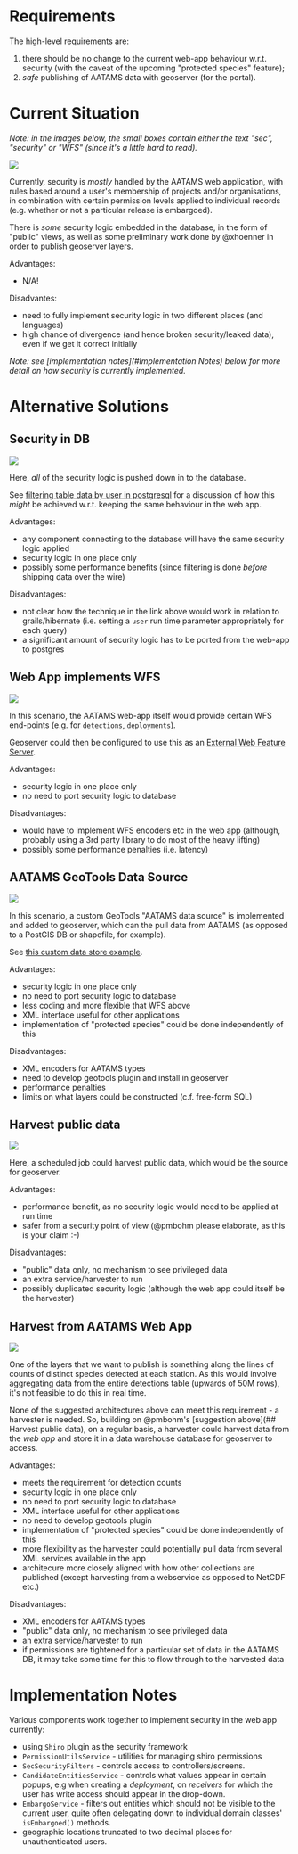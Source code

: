 # Requirements

The high-level requirements are:

1. there should be no change to the current web-app behaviour w.r.t. security (with the caveat of the upcoming "protected species" feature);
2. *safe* publishing of AATAMS data with geoserver (for the portal).


# Current Situation

*Note: in the images below, the small boxes contain either the text "sec", "security" or "WFS" (since it's a little hard to read).*

<img src="current.png" />

Currently, security is *mostly* handled by the AATAMS web application, with rules based around a user's membership of projects and/or organisations, in combination with certain permission levels applied to individual records (e.g. whether or not a particular release is embargoed).

There is *some* security logic embedded in the database, in the form of "public" views, as well as some preliminary work done by @xhoenner in order to publish geoserver layers.

Advantages:

* N/A!

Disadvantes:

* need to fully implement security logic in two different places (and languages)
* high chance of divergence (and hence broken security/leaked data), even if we get it correct initially

*Note: see [implementation notes](#Implementation Notes) below for more detail on how security is currently implemented.*<br/>



# Alternative Solutions

## Security in DB

<img src="sec_in_db.png" />

Here, *all* of the security logic is pushed down in to the database.

See [filtering table data by user in postgresql](http://blog.easytech.com.ar/2009/02/19/filtering-table-data-by-user-in-postgresql/) for a discussion of how this *might* be achieved w.r.t. keeping the same behaviour in the web app.

Advantages:

* any component connecting to the database will have the same security logic applied
* security logic in one place only
* possibly some performance benefits (since filtering is done *before* shipping data over the wire)

Disadvantages:

* not clear how the technique in the link above would work in relation to grails/hibernate (i.e. setting a `user` run time parameter appropriately for each query)
* a significant amount of security logic has to be ported from the web-app to postgres


## Web App implements WFS

<img src="webapp_as_proxy.png" />

In this scenario, the AATAMS web-app itself would provide certain WFS end-points (e.g. for `detections`, `deployments`).

Geoserver could then be configured to use this as an [External Web Feature Server](http://docs.geoserver.org/stable/en/user/data/cascaded/wfs.html).

Advantages:

* security logic in one place only
* no need to port security logic to database

Disadvantages:

* would have to implement WFS encoders etc in the web app (although, probably using a 3rd party library to do most of the heavy lifting)
* possibly some performance penalties (i.e. latency)

## AATAMS GeoTools Data Source

<img src="geotools_data_source.png" />

In this scenario, a custom GeoTools "AATAMS data source" is implemented and added to geoserver, which can the pull data from AATAMS (as opposed to a PostGIS DB or shapefile, for example).

See [this custom data store example](http://docs.geotools.org/stable/tutorials/advanced/datastore.html).

Advantages:

* security logic in one place only
* no need to port security logic to database
* less coding and more flexible that WFS above
* XML interface useful for other applications
* implementation of "protected species" could be done independently of this

Disadvantages:

* XML encoders for AATAMS types
* need to develop geotools plugin and install in geoserver
* performance penalties
* limits on what layers could be constructed (c.f. free-form SQL)


## Harvest public data

<img src="harvest_public.png" />

Here, a scheduled job could harvest public data, which would be the source for geoserver.

Advantages:

* performance benefit, as no security logic would need to be applied at run time
* safer from a security point of view (@pmbohm please elaborate, as this is your claim :-)

Disadvantages:

* "public" data only, no mechanism to see privileged data
* an extra service/harvester to run
* possibly duplicated security logic (although the web app could itself be the harvester)

## Harvest from AATAMS Web App

<img src="harvest_from_webapp.png" />

One of the layers that we want to publish is something along the lines of counts of distinct species detected at each station.  As this would involve aggregating data from the entire detections table (upwards of 50M rows), it's not feasible to do this in real time.

None of the suggested architectures above can meet this requirement - a harvester is needed. So, building on @pmbohm's [suggestion above](## Harvest public data), on a regular basis, a harvester could harvest data from the *web app* and store it in a data warehouse database for geoserver to access.

Advantages:

* meets the requirement for detection counts
* security logic in one place only
* no need to port security logic to database
* XML interface useful for other applications
* no need to develop geotools plugin
* implementation of "protected species" could be done independently of this
* more flexibility as the harvester could potentially pull data from several XML services available in the app
* architecure more closely aligned with how other collections are published (except harvesting from a webservice as opposed to NetCDF etc.)

Disadvantages:

* XML encoders for AATAMS types
* "public" data only, no mechanism to see privileged data
* an extra service/harvester to run
* if permissions are tightened for a particular set of data in the AATAMS DB, it may take some time for this to flow through to the harvested data


# Implementation Notes

Various components work together to implement security in the web app currently:

* using `Shiro` plugin as the security framework
* `PermissionUtilsService` - utilities for managing shiro permissions
* `SecSecurityFilters` - controls access to controllers/screens.
* `CandidateEntitiesService` - controls what values appear in certain popups, e.g when creating a *deployment*, on *receivers* for which the user has write access should appear in the drop-down.
* `EmbargoService` - filters out entities which should not be visible to the current user, quite often delegating down to individual domain classes' `isEmbargoed()` methods.
* geographic locations truncated to two decimal places for unauthenticated users.
